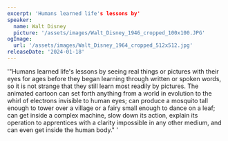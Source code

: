 ```yaml
---
excerpt: 'Humans learned life's lessons by'
speaker:
  name: Walt Disney
  picture: '/assets/images/Walt_Disney_1946_cropped_100x100.JPG'
ogImage:
  url: '/assets/images/Walt_Disney_1964_cropped_512x512.jpg'
releaseDate: '2024-01-18'
---
```


'"Humans learned life's lessons by seeing real things or pictures with their eyes for ages before they began learning through written or spoken words, so it is not strange that they still learn most readily by pictures. The animated cartoon can set forth anything from a world in evolution to the whirl of electrons invisible to human eyes; can produce a mosquito tall enough to tower over a village or a fairy small enough to dance on a leaf; can get inside a complex machine, slow down its action, explain its operation to apprentices with a clarity impossible in any other medium, and can even get inside the human body."'
